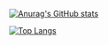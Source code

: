 [![Anurag's GitHub stats](https://github-readme-stats.vercel.app/api?username=guilasinskas&show_icons=true&theme=radical)](https://github.com/anuraghazra/github-readme-stats)

[![Top Langs](https://github-readme-stats.vercel.app/api/top-langs/?username=guilasinska&layout=compact)](https://github.com/anuraghazra/github-readme-stats)
